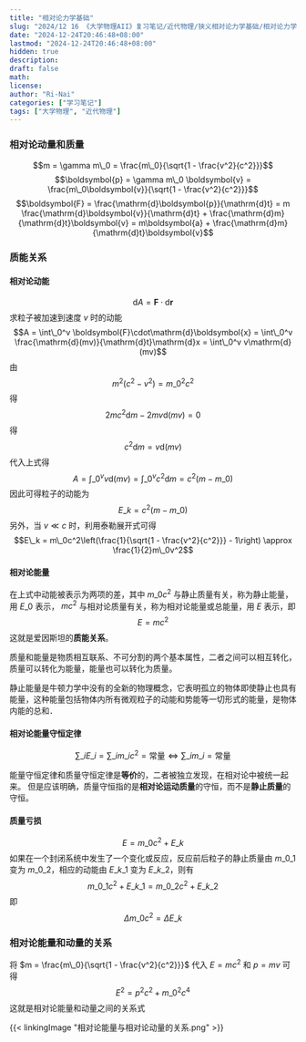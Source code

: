 ```yaml
---
title: "相对论力学基础"
slug: "2024/12 16 《大学物理AII》复习笔记/近代物理/狭义相对论力学基础/相对论力学基础"
date: "2024-12-24T20:46:48+08:00"
lastmod: "2024-12-24T20:46:48+08:00"
hidden: true
description:
draft: false
math:
license:
author: "Ri-Nai"
categories: ["学习笔记"]
tags: ["大学物理", "近代物理"]
---
```

### 相对论动量和质量
$$m = \gamma m\_0 = \frac{m\_0}{\sqrt{1 - \frac{v^2}{c^2}}}$$
$$\boldsymbol{p} = \gamma m\_0 \boldsymbol{v} = \frac{m\_0\boldsymbol{v}}{\sqrt{1 - \frac{v^2}{c^2}}}$$
$$\boldsymbol{F} = \frac{\mathrm{d}\boldsymbol{p}}{\mathrm{d}t} = m \frac{\mathrm{d}\boldsymbol{v}}{\mathrm{d}t} + \frac{\mathrm{d}m}{\mathrm{d}t}\boldsymbol{v} = m\boldsymbol{a} + \frac{\mathrm{d}m}{\mathrm{d}t}\boldsymbol{v}$$

### 质能关系
#### 相对论动能
$$\mathrm{d}A = \boldsymbol{F}\cdot\mathrm{d}\boldsymbol{r}$$
求粒子被加速到速度 $v$ 时的动能
$$A = \int\_0^v \boldsymbol{F}\cdot\mathrm{d}\boldsymbol{x} = \int\_0^v \frac{\mathrm{d}(mv)}{\mathrm{d}t}\mathrm{d}x = \int\_0^v v\mathrm{d}(mv)$$
由
$$m^2(c^2 - v^2) = m\_0^2c^2$$
得
$$2mc^2\mathrm{d}m - 2mv\mathrm{d}(mv) = 0$$
得
$$c^2\mathrm{d}m = v\mathrm{d}(mv)$$
代入上式得
$$A = \int\_0^v v\mathrm{d}(mv) = \int\_0^v c^2\mathrm{d}m = c^2(m - m\_0)$$
因此可得粒子的动能为
$$E\_k = c^2(m - m\_0)$$
另外，当 $v \ll c$ 时，利用泰勒展开式可得
$$E\_k = m\_0c^2\left(\frac{1}{\sqrt{1 - \frac{v^2}{c^2}}} - 1\right) \approx \frac{1}{2}m\_0v^2$$

#### 相对论能量
在上式中动能被表示为两项的差，其中 $m\_0c^2$ 与静止质量有关，称为静止能量，用 $E\_0$ 表示， $mc^2$ 与相对论质量有关，称为相对论能量或总能量，用 $E$ 表示，即  
$$E = mc^2$$
这就是爱因斯坦的**质能关系**。

质量和能量是物质相互联系、不可分割的两个基本属性，二者之间可以相互转化，质量可以转化为能量，能量也可以转化为质量。

静止能量是牛顿力学中没有的全新的物理概念，它表明孤立的物体即使静止也具有能量，这种能量包括物体内所有微观粒子的动能和势能等一切形式的能量，是物体内能的总和．

#### 相对论能量守恒定律
$$\sum\_i E\_i = \sum\_i m\_ic^2 = \text{常量} \Longleftrightarrow \sum\_i m\_i = \text{常量}$$

能量守恒定律和质量守恒定律是**等价**的，二者被独立发现，在相对论中被统一起来。
但是应该明确，质量守恒指的是**相对论运动质量**的守恒，而不是**静止质量**的守恒。

#### 质量亏损
$$E = m\_0c^2 + E\_k$$
如果在一个封闭系统中发生了一个变化或反应，反应前后粒子的静止质量由 $m\_{0\_1}$ 变为 $m\_{0\_2}$，相应的动能由 $E\_{k\_1}$ 变为 $E\_{k\_2}$，则有
$$m\_{0\_1}c^2 + E\_{k\_1} = m\_{0\_2}c^2 + E\_{k\_2}$$
即
$$\Delta m\_0c^2 = \Delta E\_k$$

### 相对论能量和动量的关系
将 $m = \frac{m\_0}{\sqrt{1 - \frac{v^2}{c^2}}}$ 代入 $E = mc^2$ 和 $p = mv$ 可得
$$E^2 = p^2c^2 + m\_0^2c^4$$
这就是相对论能量和动量之间的关系式

{{< linkingImage "相对论能量与相对论动量的关系.png" >}}
